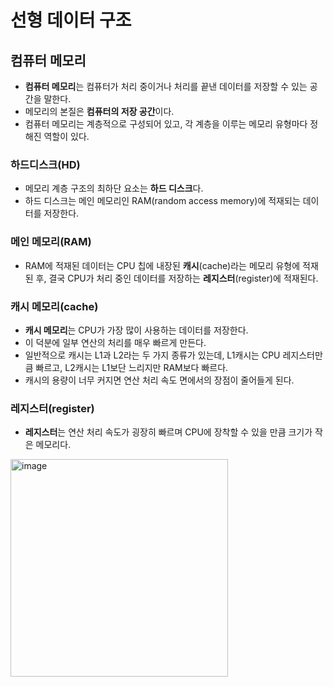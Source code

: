 # **선형 데이터 구조**

## 컴퓨터 메모리

- **컴퓨터 메모리**는 컴퓨터가 처리 중이거나 처리를 끝낸 데이터를 저장할 수 있는 공간을 말한다.
- 메모리의 본질은 **컴퓨터의 저장 공간**이다.
- 컴퓨터 메모리는 계층적으로 구성되어 있고, 각 계층을 이루는 메모리 유형마다 정해진 역할이 있다.

### 하드디스크(HD)

- 메모리 계층 구조의 최하단 요소는 **하드 디스크**다.
- 하드 디스크는 메인 메모리인 RAM(random access memory)에 적재되는 데이터를 저장한다.

### 메인 메모리(RAM)

- RAM에 적재된 데이터는 CPU 칩에 내장된 **캐시**(cache)라는 메모리 유형에 적재된 후, 결국 CPU가 처리 중인 데이터를 저장하는 **레지스터**(register)에 적재된다.

### 캐시 메모리(cache)

- **캐시 메모리**는 CPU가 가장 많이 사용하는 데이터를 저장한다.
- 이 덕분에 일부 연산의 처리를 매우 빠르게 만든다.
- 일반적으로 캐시는 L1과 L2라는 두 가지 종류가 있는데, L1캐시는 CPU 레지스터만큼 빠르고, L2캐시는 L1보단 느리지만 RAM보다 빠르다.
- 캐시의 용량이 너무 커지면 연산 처리 속도 면에서의 장점이 줄어들게 된다.

### 레지스터(register)

- **레지스터**는 연산 처리 속도가 굉장히 빠르며 CPU에 장착할 수 있을 만큼 크기가 작은 메모리다.

<img width="348" alt="image" src="https://user-images.githubusercontent.com/49053676/190598606-fc4c0d21-7c91-416f-a5cf-5050d783e270.png">
